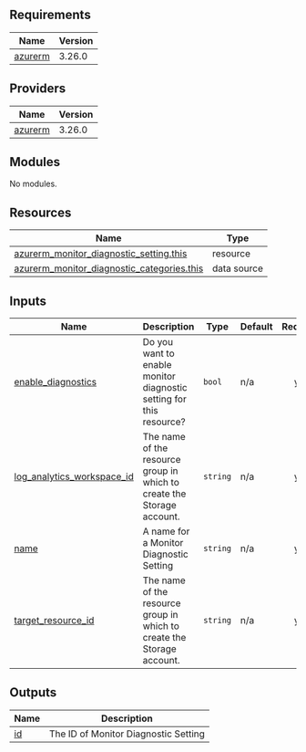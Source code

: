 <!-- BEGIN_TF_DOCS -->
## Requirements

| Name | Version |
|------|---------|
| <a name="requirement_azurerm"></a> [azurerm](#requirement\_azurerm) | 3.26.0 |

## Providers

| Name | Version |
|------|---------|
| <a name="provider_azurerm"></a> [azurerm](#provider\_azurerm) | 3.26.0 |

## Modules

No modules.

## Resources

| Name | Type |
|------|------|
| [azurerm_monitor_diagnostic_setting.this](https://registry.terraform.io/providers/hashicorp/azurerm/3.26.0/docs/resources/monitor_diagnostic_setting) | resource |
| [azurerm_monitor_diagnostic_categories.this](https://registry.terraform.io/providers/hashicorp/azurerm/3.26.0/docs/data-sources/monitor_diagnostic_categories) | data source |

## Inputs

| Name | Description | Type | Default | Required |
|------|-------------|------|---------|:--------:|
| <a name="input_enable_diagnostics"></a> [enable\_diagnostics](#input\_enable\_diagnostics) | Do you want to enable monitor diagnostic setting for this resource? | `bool` | n/a | yes |
| <a name="input_log_analytics_workspace_id"></a> [log\_analytics\_workspace\_id](#input\_log\_analytics\_workspace\_id) | The name of the resource group in which to create the Storage account. | `string` | n/a | yes |
| <a name="input_name"></a> [name](#input\_name) | A name for a Monitor Diagnostic Setting | `string` | n/a | yes |
| <a name="input_target_resource_id"></a> [target\_resource\_id](#input\_target\_resource\_id) | The name of the resource group in which to create the Storage account. | `string` | n/a | yes |

## Outputs

| Name | Description |
|------|-------------|
| <a name="output_id"></a> [id](#output\_id) | The ID of Monitor Diagnostic Setting |
<!-- END_TF_DOCS -->